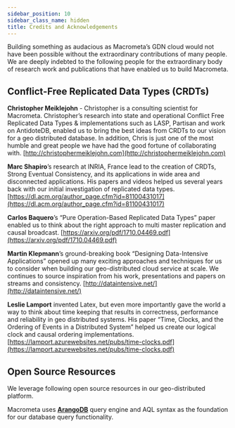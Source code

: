 ```yaml
---
sidebar_position: 10
sidebar_class_name: hidden
title: Credits and Acknowledgements
---
```


Building something as audacious as Macrometa’s GDN cloud would not have been possible without the extraordinary contributions of many people. We are deeply indebted to the following people for the extraordinary body of research work and publications that have enabled us to build Macrometa.

## Conflict-Free Replicated Data Types (CRDTs)

**Christopher Meiklejohn** - Christopher is a consulting scientist for Macrometa. Christopher’s research into state and operational Conflict Free Replicated Data Types & implementations such as LASP, Partisan and work on AntidoteDB, enabled us to bring the best ideas from CRDTs to our vision for a geo distributed database. In addition, Chris is just one of the most humble and great people we have had the good fortune of collaborating with.
[http://christophermeiklejohn.com](http://christophermeiklejohn.com)

**Marc Shapiro**’s research at INRIA, France lead to the creation of CRDTs, Strong Eventual Consistency, and its applications in wide area and disconnected applications. His papers and videos helped us several years back with our initial investigation of replicated data types. [https://dl.acm.org/author_page.cfm?id=81100431017](https://dl.acm.org/author_page.cfm?id=81100431017)

**Carlos Baquero**’s “Pure Operation-Based Replicated Data Types” paper enabled us to think about the right approach to multi master replication and causal broadcast.
[https://arxiv.org/pdf/1710.04469.pdf](https://arxiv.org/pdf/1710.04469.pdf)

**Martin Klepmann**’s ground-breaking book “Designing Data-Intensive Applications” opened up many exciting approaches and techniques for us to consider when building our geo-distributed cloud service at scale. We continues to source inspiration from his work, presentations and papers on streams and consistency.
[http://dataintensive.net/](http://dataintensive.net/)

**Leslie Lamport** invented Latex, but even more importantly gave the world a way to think about time keeping that results in correctness, performance and reliability in geo distributed systems. His paper “Time, Clocks, and the Ordering of Events in a Distributed System” helped us create our logical clock and causal ordering implementations.
[https://lamport.azurewebsites.net/pubs/time-clocks.pdf](https://lamport.azurewebsites.net/pubs/time-clocks.pdf)

## Open Source Resources

We leverage following open source resources in our geo-distributed platform.

Macrometa uses [**ArangoDB**](https://github.com/arangodb/arangodb) query engine and AQL syntax as the foundation for our database query functionality.
